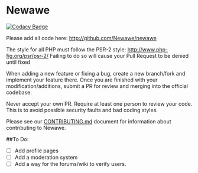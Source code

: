 # Newawe
[![Codacy Badge](https://api.codacy.com/project/badge/grade/f3201d5877ae4cf2b6e4cecd68f46c52)](https://www.codacy.com/app/robin_3/newawe)

Please add all code here: http://github.com/Newawe/newawe































The style for all PHP must follow the PSR-2 style: http://www.php-fig.org/psr/psr-2/
Failing to do so will cause your Pull Request to be denied until fixed

When adding a new feature or fixing a bug, create a new branch/fork and implement your feature there. Once you are finished with your modification/additions, submit a PR for review and merging into the official codebase.

Never accept your own PR. Require at least one person to review your code. This is to avoid possible security faults and bad coding styles.

Please see our [CONTRIBUTING.md](https://github.com/Newawe/newawe/blob/master/CONTRIBUTING.md) document for information about contributing to Newawe.

##To Do:

- [ ] Add profile pages
- [ ] Add a moderation system
- [ ] Add a way for the forums/wiki to verify users.
